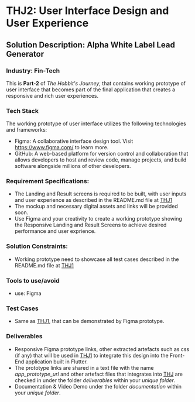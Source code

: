 # THJ2: User Interface Design and User Experience
## Solution Description: Alpha White Label Lead Generator
### Industry: Fin-Tech

This is **Part-2** of *The Hobbit's Journey*, that contains working prototype of user interface that becomes part of the final application that creates a responsive and rich user experiences.

### Tech Stack
The working prototype of user interface utilizes the following technologies and frameworks:
- Figma: A collaborative interface design tool. Visit https://www.figma.com/ to learn more.
- GitHub: A web-based platform for version control and collaboration that allows developers to host and review code, manage projects, and build software alongside millions of other developers.

### Requirement Specifications:
- The Landing and Result screens is required to be built, with user inputs and user experience as described in the README.md file at [THJ1](https://github.com/manish-andankar/Alpha-White-Label-Lead-Generator/blob/THJ1/README.md)
- The mockup and necessary digital assets and links will be provided soon.
- Use Figma and your creativity to create a working prototype showing the Responsive Landing and Result Screens to achieve desired performance and user exprience.

### Solution Constraints:
- Working prototype need to showcase all test cases described in the README.md file at [THJ1](https://github.com/manish-andankar/Alpha-White-Label-Lead-Generator/blob/THJ1/README.md)

### Tools to use/avoid
- use: Figma

### Test Cases
- Same as [THJ1](https://github.com/manish-andankar/Alpha-White-Label-Lead-Generator/blob/THJ1/README.md), that can be demonstrated by Figma prototype.

### Deliverables
- Responsive Figma prototype links, other extracted artefacts such as css (if any) that will be used in [THJ1](https://github.com/manish-andankar/Alpha-White-Label-Lead-Generator/blob/THJ1/README.md) to integrate this design into the Front-End application built in Flutter.
- The prototype links are shared in a text file with the name *app_prototype_url* and other artefact files that integrates into [THJ](https://github.com/manish-andankar/Alpha-White-Label-Lead-Generator/blob/THJ/README.md) are checked in under the folder *deliverables* within your *unique folder*.
- Documentation & Video Demo under the folder *documentation* within your *unique folder*.
